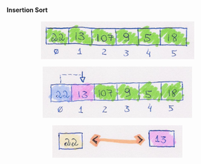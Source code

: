 #### Insertion Sort


<p align="center">
  <img src="/images/insertion-sort/insertion01.png">
</p>

<p align="center">
  <img src="/images/insertion-sort/insertion02.png">
</p>

<p align="center">
  <img src="/images/insertion-sort/insertion03.png">
</p>
